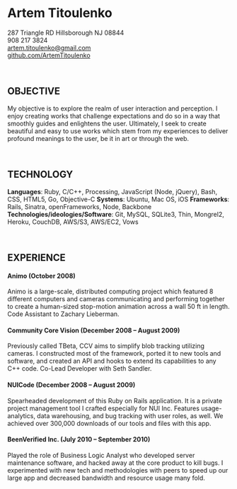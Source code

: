 # Artem Titoulenko #
287 Triangle RD Hillsborough NJ 08844  
908 217 3824  
[artem.titoulenko@gmail.com](mailto:artem.titoulenko@gmail.com)  
[github.com/ArtemTitoulenko](github.com/ArtemTitoulenko)

&nbsp;

## OBJECTIVE ##

My objective is to explore the realm of user interaction and perception. I enjoy creating works that challenge expectations and do so in a way that smoothly guides and enlightens the user. Ultimately, I seek to create beautiful and easy to use works which stem from my experiences to deliver profound meanings to the user, be it in art or through the web.

&nbsp;

## TECHNOLOGY ##

**Languages**: Ruby, C/C++, Processing, JavaScript (Node, jQuery), Bash, CSS, HTML5, Go, Objective-C
**Systems**: Ubuntu, Mac OS, iOS
**Frameworks**: Rails, Sinatra, openFrameworks, Node, Backbone
**Technologies/ideologies/Software**: Git, MySQL, SQLite3, Thin, Mongrel2, Heroku, CouchDB, AWS/S3, AWS/EC2, Vows

&nbsp;

## EXPERIENCE ##

#### Animo (October 2008) ####
Animo is a large-scale, distributed computing project which featured 8 different computers and cameras communicating and performing together to create a human-sized stop-motion animation across a wall 50 ft in length. Code Assistant to Zachary Lieberman.

#### Community Core Vision (December 2008 – August 2009) ####
Previously called TBeta, CCV aims to simplify blob tracking utilizing cameras. I constructed most of the framework, ported it to new tools and software, and created an API and hooks to extend its capabilities to any C++ code. Co-Lead Developer with Seth Sandler.

#### NUICode (December 2008 – August 2009) ####
Spearheaded development of this Ruby on Rails application. It is a private project management tool I crafted especially for NUI Inc. Features usage-analytics, data warehousing, and bug tracking with user roles, as well. We achieved over 300,000 downloads of our tools and files with this app.

#### BeenVerified Inc. (July 2010 – September 2010) ####
Played the role of Business Logic Analyst who developed server maintenance software, and hacked away at the core product to kill bugs. I experimented with new tech and methodologies with peers to speed up our large app and decreased bandwidth and resource usage many fold.
